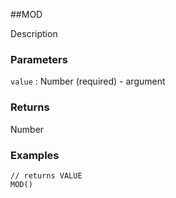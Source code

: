 ##MOD

Description

### Parameters
`value` : Number (required) - argument

### Returns
Number

### Examples
```
// returns VALUE
MOD()
```